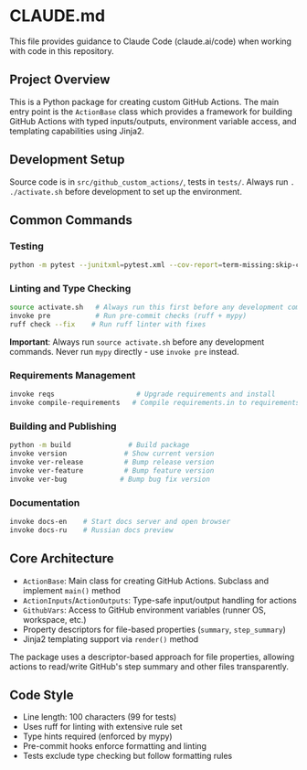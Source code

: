 # CLAUDE.md

This file provides guidance to Claude Code (claude.ai/code) when working with code in this repository.

## Project Overview

This is a Python package for creating custom GitHub Actions. The main entry point is the `ActionBase` class which provides a framework for building GitHub Actions with typed inputs/outputs, environment variable access, and templating capabilities using Jinja2.

## Development Setup

Source code is in `src/github_custom_actions/`, tests in `tests/`. Always run `. ./activate.sh` before development to set up the environment.

## Common Commands

### Testing
```bash
python -m pytest --junitxml=pytest.xml --cov-report=term-missing:skip-covered --cov=src tests/
```

### Linting and Type Checking
```bash
source activate.sh   # Always run this first before any development commands
invoke pre           # Run pre-commit checks (ruff + mypy)
ruff check --fix    # Run ruff linter with fixes
```

**Important**: Always run `source activate.sh` before any development commands. Never run `mypy` directly - use `invoke pre` instead.

### Requirements Management
```bash
invoke reqs                    # Upgrade requirements and install
invoke compile-requirements   # Compile requirements.in to requirements.txt
```

### Building and Publishing
```bash
python -m build              # Build package
invoke version              # Show current version
invoke ver-release          # Bump release version
invoke ver-feature          # Bump feature version
invoke ver-bug             # Bump bug fix version
```

### Documentation
```bash
invoke docs-en    # Start docs server and open browser
invoke docs-ru    # Russian docs preview
```

## Core Architecture

- `ActionBase`: Main class for creating GitHub Actions. Subclass and implement `main()` method
- `ActionInputs`/`ActionOutputs`: Type-safe input/output handling for actions
- `GithubVars`: Access to GitHub environment variables (runner OS, workspace, etc.)
- Property descriptors for file-based properties (`summary`, `step_summary`)
- Jinja2 templating support via `render()` method

The package uses a descriptor-based approach for file properties, allowing actions to read/write GitHub's step summary and other files transparently.

## Code Style

- Line length: 100 characters (99 for tests)
- Uses ruff for linting with extensive rule set
- Type hints required (enforced by mypy)
- Pre-commit hooks enforce formatting and linting
- Tests exclude type checking but follow formatting rules
